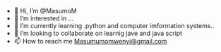 - 👋 Hi, I’m @MasumoM
- 👀 I’m interested in ...
- 🌱 I’m currently learning .python and computer imformation systems..
- 💞️ I’m looking to collaborate on learnig jave and java script
- 📫 How to reach me Masumumomwenyi@gmail.com

<!---
MasumoM/MasumoM is a ✨ special ✨ repository because its `README.md` (this file) appears on your GitHub profile.
You can click the Preview link to take a look at your changes.
--->
